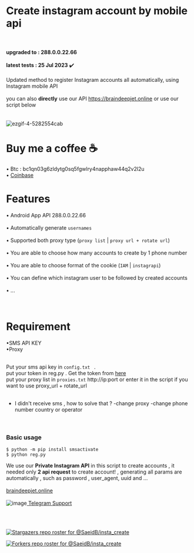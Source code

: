 # Create instagram account by mobile api
<br><br>**upgraded to :  288.0.0.22.66**<br><br>
**latest tests : 25 Jul 2023**  ✔️<br><br> 
Updated method to register Instagram accounts all automatically, using Instagram mobile API<br><br>
you can also **directly** use our API https://braindeepjet.online or use our script below<br><br><br>
![ezgif-4-5282554cab](https://user-images.githubusercontent.com/41697758/222406000-affb0231-4ef8-4f04-abf3-1cf3cc403773.gif)


# Buy me a coffee :coffee:



&#x2022; Btc : bc1qn03g6zldytg0sq5fgwlry4napphaw44q2v2l2u<br>
&#x2022; [Coinbase](https://commerce.coinbase.com/checkout/d07c978f-7981-4b14-ac83-00f069f71e3a)

# Features
&#x2022; Android App API 288.0.0.22.66 <br><br>
&#x2022; Automatically generate `usernames`<br><br>
&#x2022; Supported both proxy type (`proxy list` | `proxy url + rotate url`)<br><br>
&#x2022; You are able to choose how many accounts to create by 1 phone number<br><br>
&#x2022; You are able to choose format of the cookie (`IAM`  | `instagrapi`)<br><br>
&#x2022; You can define which instagram user to be followed by created accounts<br><br>
&#x2022; ...<br><br><br>


# Requirement<br>
&#x2022;SMS API KEY<br>
&#x2022;Proxy<br><br>

Put your sms api key in `config.txt ` .<br>
put your token in reg.py . Get the token from [here](https://imwhodifferent.t.me)<br>
put your proxy list in `proxies.txt` http://ip:port or enter it in the script if you want to use proxy_url + rotate_url<br><br>
- I didn't receive sms , how to solve that ? -change proxy  -change phone number country or operator <br><br><br>


### Basic usage<br>
```
$ python -m pip install smsactivate
$ python reg.py
```


We use our **Private Instagram API** in this script to create accounts , it needed only **2 api request** to create account! , generating all params are automatically , such as password , user_agent, uuid and ...<br><br>
[braindeepjet.online](https://braindeepjet.online)<br><br>
![image](https://user-images.githubusercontent.com/41697758/207024631-6af6bdb1-b6bc-4597-9674-eb89a1f70e85.png)[  Telegram Support](https://imwhodifferent.t.me)

<br><br>

[![Stargazers repo roster for @SaeidB/insta_create](https://reporoster.com/stars/SaeidB/insta_create)](https://github.com/SaeidB/insta_create/stargazers)
<br>

[![Forkers repo roster for @SaeidB/insta_create](https://reporoster.com/forks/SaeidB/insta_create)](https://github.com/SaeidB/insta_create/network/members)
